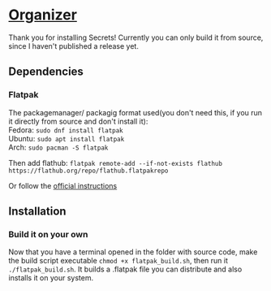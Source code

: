 # [Organizer](https://unicornyrainbow.github.io/Organizer)

Thank you for installing Secrets! Currently you can only build it from source, since I haven't published a release yet.<!--There are multiple ways to install it:-->

## Dependencies

### Flatpak
The packagemanager/ packagig format used(you don't need this, if you run it directly from source and don't install it):\
Fedora: `sudo dnf install flatpak`\
Ubuntu: `sudo apt install flatpak`\
Arch: `sudo pacman -S flatpak`

Then add flathub: `flatpak remote-add --if-not-exists flathub https://flathub.org/repo/flathub.flatpakrepo`

Or follow the [official instructions](https://www.flatpak.org/setup/)

## Installation

<!-- ### Graphical
Go to the [latest release](https://github.com/UnicornyRainbow/Organizer/releases/latest) and download the correct file for your cpu architecture (if you are not sure, give organizer.flatpak a try).\
Then open the file in your file manager and double click it, it should open your graphical package manager /software store, then click on install.

### Command Line
Download it with
* `wget https://github.com/UnicornyRainbow/Organizer/releases/latest/download/organizer.flatpak` for x86
* `wget https://github.com/UnicornyRainbow/Organizer/releases/latest/download/organizer_aarch.flatpak` for aarch\
then install it
* `sudo flatpak install organizer.flatpak` or
* `sudo flatpak install organizer_aarch.flatpak`
-->
### Build it on your own
<!-- Download the the source code from the [latest release](https://github.com/UnicornyRainbow/Organizer/releases/latest), then unpack it and open a terminal in the folder.\
To always have the most current (maybe not stable) version, run `git clone https://github.com/UnicornyRainbow/Organizer`, then `cd Organizer`.
-->
Now that you have a terminal opened in the folder with source code, make the build script executable `chmod +x flatpak_build.sh`, then run it `./flatpak_build.sh`.
It builds a .flatpak file you can distribute and also installs it on your system.
